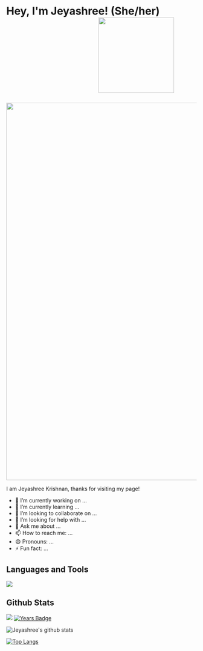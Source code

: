 # Hey, I'm Jeyashree! (She/her)  &emsp;&emsp;&emsp;&emsp;&emsp;&emsp;&emsp;&emsp;&nbsp;&nbsp; <img src="https://media.giphy.com/media/ztpMY1t5VYWlO/giphy.gif" width="200">


<img src="https://media.giphy.com/media/3oKIPpFhwsMNrRIjN6/giphy.gif" width="1000">

I am Jeyashree Krishnan, thanks for visiting my page!


- 🔭 I’m currently working on ...
- 🌱 I’m currently learning ...
- 👯 I’m looking to collaborate on ...
- 🤔 I’m looking for help with ...
- 💬 Ask me about ...
- 📫 How to reach me: ...
- 😄 Pronouns: ...
- ⚡ Fun fact: ...

## Languages and Tools

![](https://img.shields.io/badge/OS-Linux-informational?style=flat&logo=<LOGO_NAME>&logoColor=white&color=2bbc8a)

## Github Stats

![](https://komarev.com/ghpvc/?username=krishnanj)
[![Years Badge](https://badges.pufler.dev/years/krishnanj)](https://badges.pufler.dev)

![Jeyashree's github stats](https://github-readme-stats.vercel.app/api?username=krishnanj&count_private=true&show_icons=true&theme=radical&include_all_commits=true)

[![Top Langs](https://github-readme-stats.vercel.app/api/top-langs/?username=krishnanj&langs_count=10&layout=compact&count_private=true&show_icons=true&theme=radical&include_all_commits=true)](https://github.com/anuraghazra/github-readme-stats)


